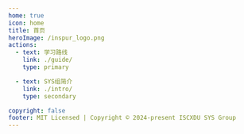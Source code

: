 ```yaml
---
home: true
icon: home
title: 首页
heroImage: /inspur_logo.png
actions:
  - text: 学习路线
    link: ./guide/
    type: primary

  - text: SYS组简介
    link: ./intro/
    type: secondary

copyright: false
footer: MIT Licensed | Copyright © 2024-present ISCXDU SYS Group
---
```

